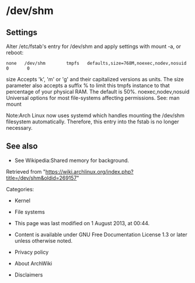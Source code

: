 /dev/shm
========

Settings
--------

Alter /etc/fstab's entry for /dev/shm and apply settings with mount -a,
or reboot:

    none   /dev/shm        tmpfs   defaults,size=768M,noexec,nodev,nosuid        0       0

size
    Accepts 'k', 'm' or 'g' and their capitalized versions as units. The
    size parameter also accepts a suffix % to limit this tmpfs instance
    to that percentage of your physical RAM. The default is 50%.
noexec,nodev,nosuid
    Universal options for most file-systems affecting permissions. See:
    man mount

Note:Arch Linux now uses systemd which handles mounting the /dev/shm
filesystem automatically. Therefore, this entry into the fstab is no
longer necessary.

See also
--------

-   See Wikipedia:Shared memory for background.

Retrieved from
"https://wiki.archlinux.org/index.php?title=/dev/shm&oldid=269157"

Categories:

-   Kernel
-   File systems

-   This page was last modified on 1 August 2013, at 00:44.
-   Content is available under GNU Free Documentation License 1.3 or
    later unless otherwise noted.
-   Privacy policy
-   About ArchWiki
-   Disclaimers
